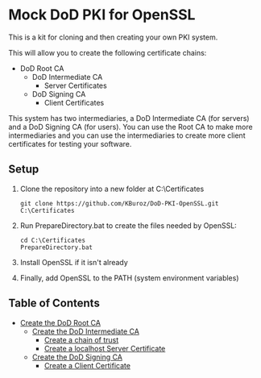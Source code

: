 # Mock DoD PKI for OpenSSL

This is a kit for cloning and then creating your own PKI system.

This will allow you to create the following certificate chains:

- DoD Root CA
  - DoD Intermediate CA
    - Server Certificates
  - DoD Signing CA
    - Client Certificates

This system has two intermediaries, a DoD Intermediate CA (for servers) and a DoD Signing CA (for users).  You can use the Root CA to make more intermediaries and you can use the intermediaries to create more client certificates for testing your software.

## Setup

>
  1. Clone the repository into a new folder at C:\Certificates

         git clone https://github.com/KBuroz/DoD-PKI-OpenSSL.git C:\Certificates

  2. Run PrepareDirectory.bat to create the files needed by OpenSSL:

         cd C:\Certificates
         PrepareDirectory.bat

  3. Install OpenSSL if it isn't already

  4. Finally, add OpenSSL to the PATH (system environment variables)

## Table of Contents

- [Create the DoD Root CA](DoD/CA/README.md)
  - [Create the DoD Intermediate CA](DoD/CA/Intermediate/README.md)
    - [Create a chain of trust](DoD/CA/Intermediate/README_CreateChainOfTrust.md)
    - [Create a localhost Server Certificate](DoD/CA/Intermediate/README_CreateServerCert.md)
  - [Create the DoD Signing CA](DoD/CA/Signing/README.md)
    - [Create a Client Certificate](DoD/CA/Signing/README_CreateClientCert.md)